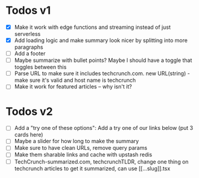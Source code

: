 # Todos v1

- [x] Make it work with edge functions and streaming instead of just serverless
- [x] Add loading logic and make summary look nicer by splitting into more paragraphs
- [ ] Add a footer
- [ ] Maybe summarize with bullet points? Maybe I should have a toggle that toggles between this
- [ ] Parse URL to make sure it includes techcrunch.com. new URL(string) - make sure it's valid and host name is techcrunch
- [ ] Make it work for featured articles – why isn't it?

# Todos v2

- [ ] Add a "try one of these options": Add a try one of our links below (put 3 cards here)
- [ ] Maybe a slider for how long to make the summary
- [ ] Make sure to have clean URLs, remove query params
- [ ] Make them sharable links and cache with upstash redis
- [ ] TechCrunch-summarized.com, techcrunchTLDR, change one thing on techcrunch articles to get it summarized, can use [[...slug]].tsx
